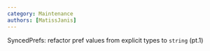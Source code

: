 ```yaml
---
category: Maintenance
authors: [MatissJanis]
---
```


SyncedPrefs: refactor pref values from explicit types to `string` (pt.1)
